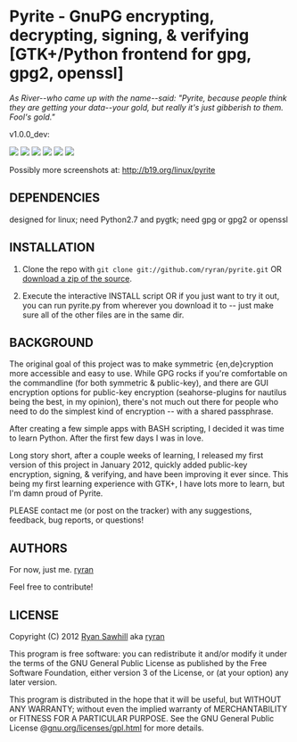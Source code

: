 Pyrite - GnuPG encrypting, decrypting, signing, & verifying [GTK+/Python frontend for gpg, gpg2, openssl]
===============================================================

*As River--who came up with the name--said: "Pyrite, because people think they are getting your data--your gold, but really it's just gibberish to them. Fool's gold."*

v1.0.0_dev:

![](http://b19.org/linux/pyrite/1enc_txt.png)
![](http://b19.org/linux/pyrite/2clearsign_txt.png)
![](http://b19.org/linux/pyrite/3sign_file.png)
![](http://b19.org/linux/pyrite/4dec_txt.png)
![](http://b19.org/linux/pyrite/5openssl.png)
![](http://b19.org/linux/pyrite/6pref.png)

Possibly more screenshots at: http://b19.org/linux/pyrite



DEPENDENCIES
------------
designed for linux;
need Python2.7 and pygtk; 
need gpg or gpg2 or openssl


INSTALLATION
------------
1) Clone the repo with `git clone git://github.com/ryran/pyrite.git` OR [download a zip of the source](/ryran/pyrite/zipball/master).

2) Execute the interactive INSTALL script OR if you just want to try it out, you can run pyrite.py from wherever you download it to -- just make sure all of the other files are in the same dir.


BACKGROUND
----------

The original goal of this project was to make symmetric {en,de}cryption more accessible and easy to use. While GPG rocks if you're comfortable on the commandline (for both symmetric & public-key), and there are GUI encryption options for public-key encryption (seahorse-plugins for nautilus being the best, in my opinion), there's not much out there for people who need to do the simplest kind of encryption -- with a shared passphrase.

After creating a few simple apps with BASH scripting, I decided it was time to learn Python. After the first few days I was in love.

Long story short, after a couple weeks of learning, I released my first version of this project in January 2012, quickly added public-key encryption, signing, & verifying, and have been improving it ever since. This being my first learning experience with GTK+, I have lots more to learn, but I'm damn proud of Pyrite.

PLEASE contact me (or post on the tracker) with any suggestions, feedback, bug reports, or questions!


AUTHORS
-------

For now, just me.
[ryran](https://github.com/ryran)

Feel free to contribute!


LICENSE
-------

Copyright (C) 2012 [Ryan Sawhill](http://b19.org) aka [ryran](https://github.com/ryran)

This program is free software: you can redistribute it and/or modify
it under the terms of the GNU General Public License as published by
the Free Software Foundation, either version 3 of the License, or
(at your option) any later version.

This program is distributed in the hope that it will be useful,
but WITHOUT ANY WARRANTY; without even the implied warranty of
MERCHANTABILITY or FITNESS FOR A PARTICULAR PURPOSE. See the GNU
General Public License @[gnu.org/licenses/gpl.html](http://gnu.org/licenses/gpl.html>) for more details.

